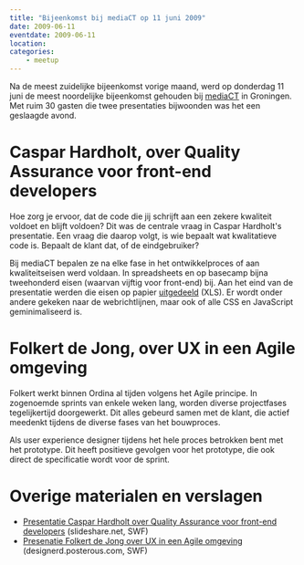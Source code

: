 ```yaml
---
title: "Bijeenkomst bij mediaCT op 11 juni 2009"
date: 2009-06-11
eventdate: 2009-06-11
location: 
categories: 
    - meetup
---
```

Na de meest zuidelijke bijeenkomst vorige maand, werd op donderdag 11 juni de meest noordelijke bijeenkomst gehouden bij [mediaCT](http://mediact.nl) in Groningen. Met ruim 30 gasten die twee presentaties bijwoonden was het een geslaagde avond.

# Caspar Hardholt, over Quality Assurance voor front-end developers

Hoe zorg je ervoor, dat de code die jij schrijft aan een zekere kwaliteit voldoet en blijft voldoen? Dit was de centrale vraag in Caspar Hardholt's presentatie. Een vraag die daarop volgt, is wie bepaalt wat kwalitatieve code is. Bepaalt de klant dat, of de eindgebruiker?

Bij mediaCT bepalen ze na elke fase in het ontwikkelproces of aan kwaliteitseisen werd voldaan. In spreadsheets en op basecamp bijna tweehonderd eisen (waarvan vijftig voor front-end) bij. Aan het eind van de presentatie werden die eisen op papier [uitgedeeld](http://www.mediact.nl/files/kwaliteitscheck-front-end-development.xls) (XLS). Er wordt onder andere gekeken naar de webrichtlijnen, maar ook of alle CSS en JavaScript geminimaliseerd is.

# Folkert de Jong, over UX in een Agile omgeving

Folkert werkt binnen Ordina al tijden volgens het Agile principe. In zogenoemde sprints van enkele weken lang, worden diverse projectfases tegelijkertijd doorgewerkt. Dit alles gebeurd samen met de klant, die actief meedenkt tijdens de diverse fases van het bouwproces.

Als user experience designer tijdens het hele proces betrokken bent met het prototype. Dit heeft positieve gevolgen voor het prototype, die ook direct de specificatie wordt voor de sprint.

# Overige materialen en verslagen

* [Presentatie Caspar Hardholt over Quality Assurance voor front-end developers](http://www.slideshare.net/mediaCT/quality-assurance-voor-frontend-developers) (slideshare.net, SWF)
* [Presenatie Folkert de Jong over UX in een Agile omgeving](http://designerd.posterous.com/slideshare-fronteers-ux-in-een-agile-omgeving) (designerd.posterous.com, SWF)